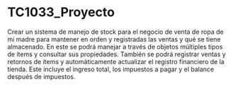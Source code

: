 # TC1033_Proyecto

Crear un sistema de manejo de stock para el negocio de venta de ropa de mi madre para mantener en orden y registradas las ventas y qué se tiene almacenado. En este se podrá manejar a través de objetos múltiples tipos de ítems y consultar sus propiedades. También se podrá registrar ventas y retornos de ítems y automáticamente actualizar el registro financiero de la tienda. Este incluye el ingreso total, los impuestos a pagar y el balance después de impuestos.


